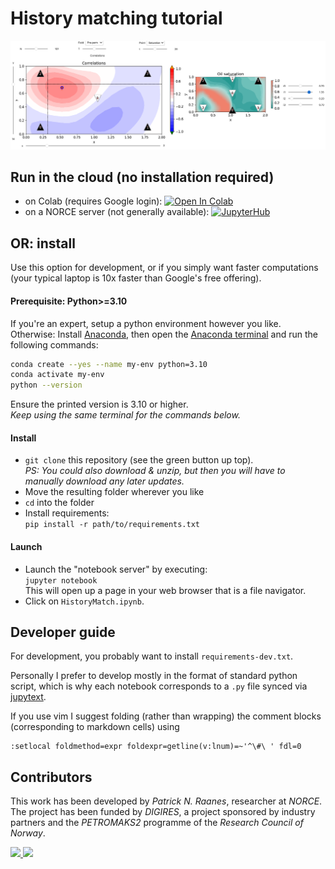 # History matching tutorial

![Screenshots](./screenshots.png)

## Run in the cloud (no installation required)

- on Colab (requires Google login):
  [![Open In Colab](https://colab.research.google.com/assets/colab-badge.svg)](http://colab.research.google.com/github/patnr/HistoryMatching)
- on a NORCE server (not generally available):
  [![JupyterHub](https://img.shields.io/static/v1?label=JupyterHub&message=by%20DIGIRES&logo=jupyter&color=blue)](https://jupyterhub.fredagsmorgen.no/hub?next=%2Fuser-redirect%2Fgit-pull?repo%3Dhttps%253A%252F%252Fgithub.com%252Fpatricknraanes%252FHistoryMatching%26branch%3Dmaster)

## OR: install

Use this option for development, or if you simply want faster computations
(your typical laptop is 10x faster than Google's free offering).

#### Prerequisite: Python>=3.10

If you're an expert, setup a python environment however you like.
Otherwise:
Install [Anaconda](https://www.anaconda.com/download), then
open the [Anaconda terminal](https://docs.conda.io/projects/conda/en/latest/user-guide/getting-started.html#starting-conda)
and run the following commands:

```bash
conda create --yes --name my-env python=3.10
conda activate my-env
python --version
```

Ensure the printed version is 3.10 or higher.  
*Keep using the same terminal for the commands below.*

#### Install

- `git clone` this repository (see the green button up top).  
  *PS: You could also download & unzip, but then you will
  have to manually download any later updates.*
- Move the resulting folder wherever you like
- `cd` into the folder
- Install requirements:  
  `pip install -r path/to/requirements.txt`

#### Launch

- Launch the "notebook server" by executing:  
  `jupyter notebook`  
  This will open up a page in your web browser that is a file navigator.  
- Click on `HistoryMatch.ipynb`.

## Developer guide

For development, you probably want to install `requirements-dev.txt`.

Personally I prefer to develop mostly in the format of standard python script,
which is why each notebook corresponds to a `.py` file synced via [jupytext](https://jupytext.readthedocs.io/en/latest/).

If you use vim I suggest folding (rather than wrapping) the comment blocks
(corresponding to markdown cells) using

```vim
:setlocal foldmethod=expr foldexpr=getline(v:lnum)=~'^\#\ ' fdl=0
```

## Contributors

This work has been developed by *Patrick N. Raanes*, researcher at *NORCE*.
The project has been funded by *DIGIRES*,
a project sponsored by industry partners
and the *PETROMAKS2* programme of the *Research Council of Norway*.

<a href="http://norceresearch.no">
<img height="100" src="https://norceresearch.s3.amazonaws.com/_1200x630_crop_center-center_none/norcelogo-metatag.jpg">
</a>

<a href="http://digires.no">
<img src="http://digires.no/DIGIRES/digilogo%20(002).png" height="100">
</a>





<!-- markdownlint-configure-file
{
  "header-increment": false,
  "no-multiple-blanks": false,
  "no-inline-html": {
    "allowed_elements": [ "img", "a" ]
  },
  "code-block-style": false,
  "ul-indent": { "indent": 2 }
}
-->

